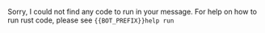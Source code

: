 Sorry, I could not find any code to run in your message. For help on how to run rust code, please see `{{BOT_PREFIX}}help run`